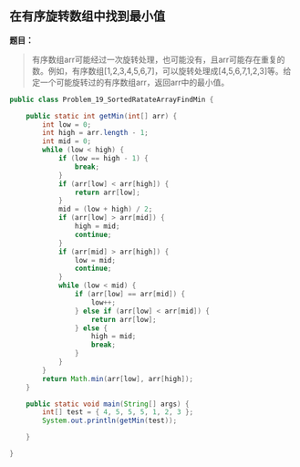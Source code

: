 ## 在有序旋转数组中找到最小值

**题目：**
>有序数组arr可能经过一次旋转处理，也可能没有，且arr可能存在重复的数。例如，有序数组[1,2,3,4,5,6,7]，可以旋转处理成[4,5,6,7,1,2,3]等。给定一个可能旋转过的有序数组arr，返回arr中的最小值。

```java
public class Problem_19_SortedRatateArrayFindMin {

	public static int getMin(int[] arr) {
		int low = 0;
		int high = arr.length - 1;
		int mid = 0;
		while (low < high) {
			if (low == high - 1) {
				break;
			}
			if (arr[low] < arr[high]) {
				return arr[low];
			}
			mid = (low + high) / 2;
			if (arr[low] > arr[mid]) {
				high = mid;
				continue;
			}
			if (arr[mid] > arr[high]) {
				low = mid;
				continue;
			}
			while (low < mid) {
				if (arr[low] == arr[mid]) {
					low++;
				} else if (arr[low] < arr[mid]) {
					return arr[low];
				} else {
					high = mid;
					break;
				}
			}
		}
		return Math.min(arr[low], arr[high]);
	}

	public static void main(String[] args) {
		int[] test = { 4, 5, 5, 5, 1, 2, 3 };
		System.out.println(getMin(test));

	}

}
```